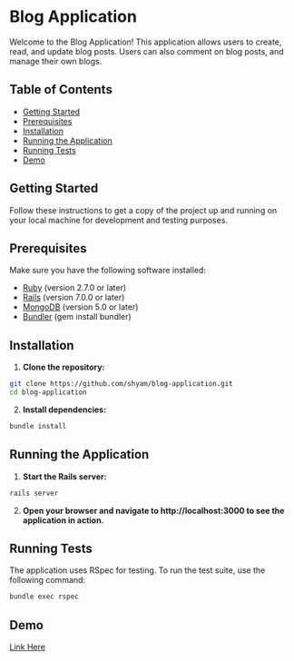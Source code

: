 # Blog Application

Welcome to the Blog Application! This application allows users to create, read, and update blog posts. Users can also comment on blog posts, and manage their own blogs.

## Table of Contents

- [Getting Started](#getting-started)
- [Prerequisites](#prerequisites)
- [Installation](#installation)
- [Running the Application](#running-the-application)
- [Running Tests](#running-tests)
- [Demo](#demo)

## Getting Started

Follow these instructions to get a copy of the project up and running on your local machine for development and testing purposes.

## Prerequisites

Make sure you have the following software installed:

- [Ruby](https://www.ruby-lang.org/en/downloads/) (version 2.7.0 or later)
- [Rails](https://guides.rubyonrails.org/getting_started.html#installing-rails) (version 7.0.0 or later)
- [MongoDB](https://www.mongodb.com/try/download/community) (version 5.0 or later)
- [Bundler](https://bundler.io/) (gem install bundler)

## Installation

1. **Clone the repository:**

```sh
git clone https://github.com/shyam/blog-application.git
cd blog-application
```

2. **Install dependencies:**

```sh
bundle install
```

## Running the Application

1. **Start the Rails server:**

```sh
rails server
```

2. **Open your browser and navigate to http://localhost:3000 to see the application in action.**

## Running Tests

The application uses RSpec for testing. To run the test suite, use the following command:

```sh
bundle exec rspec
```

## Demo

[Link Here]()

